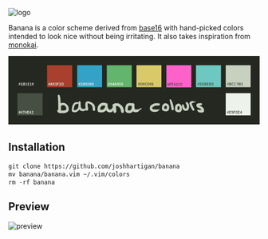 ![logo](https://raw.github.com/joshhartigan/banana/master/banana-logo.png)

Banana is a color scheme derived from [base16](https://github.com/chriskempson/base16)
with hand-picked colors intended to look nice without being irritating. It also
takes inspiration from [monokai](http://www.monokai.nl/blog/2006/07/15/textmate-color-theme/).

![colours](https://github.com/joshhartigan/banana/blob/master/colours.png)

## Installation

```
git clone https://github.com/joshhartigan/banana
mv banana/banana.vim ~/.vim/colors
rm -rf banana
```

## Preview

![preview](https://github.com/joshharitgan/banana/master/bananavim.gif)
